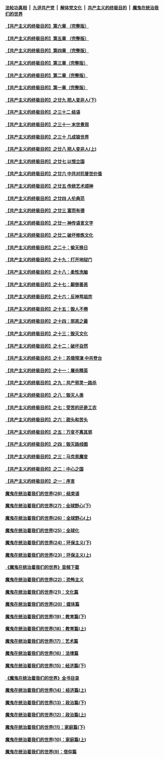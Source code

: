 ####  [法轮功真相](../../../../basic/blob/master/README.md?t=06260731) &nbsp;|&nbsp; [九评共产党](../../../../9ping.md/blob/master/README.md?t=06260731) &nbsp;|&nbsp; [解体党文化](../../../../jtdwh.md/blob/master/README.md?t=06260731)  &nbsp;|&nbsp; [共产主义的终极目的](../../../../gczydzjmd.md/blob/master/README.md?t=06260731) &nbsp;|&nbsp; [魔鬼在统治我们的世界](../../../../mgztzwmdsj.md/blob/master/README.md?t=06260731) 

#### [【共产主义的终极目的】第六章 （完整版）](../pages/nsc422/n11428913.md?t=06260731) 

#### [【共产主义的终极目的】第五章 （完整版）](../pages/nsc422/n11428912.md?t=06260731) 

#### [【共产主义的终极目的】第四章 （完整版）](../pages/nsc422/n11428907.md?t=06260731) 

#### [【共产主义的终极目的】第三章（完整版）](../pages/nsc422/n11428848.md?t=06260731) 

#### [【共产主义的终极目的】第二章（完整版）](../pages/nsc422/n11428831.md?t=06260731) 

#### [【共产主义的终极目的】第一章（完整版）](../pages/nsc422/n11417651.md?t=06260731) 

#### [【共产主义的终极目的】之廿九 把人变非人(下)](../pages/nsc422/n11344140.md?t=06260731) 

#### [【共产主义的终极目的】之三十二 结语](../pages/nsc422/n11360535.md?t=06260731) 

#### [【共产主义的终极目的】之三十一 末世景观](../pages/nsc422/n11351129.md?t=06260731) 

#### [【共产主义的终极目的】之三十 几成狼世界](../pages/nsc422/n11348280.md?t=06260731) 

#### [【共产主义的终极目的】之廿八 把人变非人(上)](../pages/nsc422/n11340492.md?t=06260731) 

#### [【共产主义的终极目的】之廿七 以恨立国](../pages/nsc422/n11336944.md?t=06260731) 

#### [【共产主义的终极目的】之廿六 中共对抗普世价值](../pages/nsc422/n11324785.md?t=06260731) 

#### [【共产主义的终极目的】之廿五 传统艺术颂神](../pages/nsc422/n11296396.md?t=06260731) 

#### [【共产主义的终极目的】之廿四 人伦典范](../pages/nsc422/n11296397.md?t=06260731) 

#### [【共产主义的终极目的】之廿三 富而有德](../pages/nsc422/n11283598.md?t=06260731) 

#### [【共产主义的终极目的】之廿一 神传语言文字](../pages/nsc422/n11263265.md?t=06260731) 

#### [【共产主义的终极目的】之廿二 破坏修炼文化](../pages/nsc422/n11245728.md?t=06260731) 

#### [【共产主义的终极目的】之二十：偷天换日](../pages/nsc422/n11238846.md?t=06260731) 

#### [【共产主义的终极目的】之十九：打开地狱门](../pages/nsc422/n11206376.md?t=06260731) 

#### [【共产主义的终极目的】之十八：柔性洗脑](../pages/nsc422/n11199994.md?t=06260731) 

#### [【共产主义的终极目的】之十七：颠倒善恶](../pages/nsc422/n11179782.md?t=06260731) 

#### [【共产主义的终极目的】之十六：反神骂祖宗](../pages/nsc422/n11166798.md?t=06260731) 

#### [【共产主义的终极目的】之十五：毁人不倦](../pages/nsc422/n11166792.md?t=06260731) 

#### [【共产主义的终极目的】之十四：邪恶之最](../pages/nsc422/n11150249.md?t=06260731) 

#### [【共产主义的终极目的】之十三：毁灭文化](../pages/nsc422/n11135227.md?t=06260731) 

#### [【共产主义的终极目的】之十二：破坏自然](../pages/nsc422/n11135214.md?t=06260731) 

#### [【共产主义的终极目的】之十：苏俄预演 中共登台](../pages/nsc422/n11118424.md?t=06260731) 

#### [【共产主义的终极目的】之十一：屠杀精英](../pages/nsc422/n11118442.md?t=06260731) 

#### [【共产主义的终极目的】之九：共产邪灵一路杀](../pages/nsc422/n11114139.md?t=06260731) 

#### [【共产主义的终极目的】之八：毁灭人类](../pages/nsc422/n11108503.md?t=06260731) 

#### [【共产主义的终极目的】之七：受苦的还是工农](../pages/nsc422/n11101809.md?t=06260731) 

#### [【共产主义的终极目的】之六：甜头和苦头](../pages/nsc422/n11096971.md?t=06260731) 

#### [【共产主义的终极目的】之五：万变不离其邪](../pages/nsc422/n11091285.md?t=06260731) 

#### [【共产主义的终极目的】之四：毁灭路线图](../pages/nsc422/n11086284.md?t=06260731) 

#### [【共产主义的终极目的】之三：马克思魔变](../pages/nsc422/n11061941.md?t=06260731) 

#### [【共产主义的终极目的】之二：中心之国](../pages/nsc422/n11047728.md?t=06260731) 

#### [【共产主义的终极目的】之一：序言](../pages/nsc422/n11086077.md?t=06260731) 

#### [魔鬼在统治着我们的世界(28)：结束语](../pages/nsc422/n10936246.md?t=06260731) 

#### [魔鬼在统治着我们的世界(27)：全球野心(下)](../pages/nsc422/n10928319.md?t=06260731) 

#### [魔鬼在统治着我们的世界(26)：全球野心(上)](../pages/nsc422/n10900318.md?t=06260731) 

#### [魔鬼在统治着我们的世界(25)：全球化](../pages/nsc422/n10788205.md?t=06260731) 

#### [魔鬼在统治着我们的世界(24)：环保主义(下)](../pages/nsc422/n10695307.md?t=06260731) 

#### [魔鬼在统治着我们的世界(23)：环保主义(上)](../pages/nsc422/n10688613.md?t=06260731) 

#### [《魔鬼在统治着我们的世界》音频下载](../pages/nsc422/n10635553.md?t=06260731) 

#### [魔鬼在统治着我们的世界(22)：恐怖主义](../pages/nsc422/n10614727.md?t=06260731) 

#### [魔鬼在统治着我们的世界(21)：文化篇](../pages/nsc422/n10597706.md?t=06260731) 

#### [魔鬼在统治着我们的世界(20)：媒体篇](../pages/nsc422/n10586579.md?t=06260731) 

#### [魔鬼在统治着我们的世界(19)：教育篇(下)](../pages/nsc422/n10564808.md?t=06260731) 

#### [魔鬼在统治着我们的世界(18)：教育篇(上)](../pages/nsc422/n10526970.md?t=06260731) 

#### [魔鬼在统治着我们的世界(17)：艺术篇](../pages/nsc422/n10499093.md?t=06260731) 

#### [魔鬼在统治着我们的世界(16)：法律篇](../pages/nsc422/n10485969.md?t=06260731) 

#### [魔鬼在统治着我们的世界(15)：经济篇(下)](../pages/nsc422/n10469975.md?t=06260731) 

#### [《魔鬼在统治着我们的世界》全书目录](../pages/nsc422/n10464261.md?t=06260731) 

#### [魔鬼在统治着我们的世界(14)：经济篇(上)](../pages/nsc422/n10457370.md?t=06260731) 

#### [魔鬼在统治着我们的世界(13)：政治篇(下)](../pages/nsc422/n10448270.md?t=06260731) 

#### [魔鬼在统治着我们的世界(12)：政治篇(上)](../pages/nsc422/n10444576.md?t=06260731) 

#### [魔鬼在统治着我们的世界(11)：家庭篇(下)](../pages/nsc422/n10440961.md?t=06260731) 

#### [魔鬼在统治着我们的世界(10)：家庭篇(上)](../pages/nsc422/n10435448.md?t=06260731) 

#### [魔鬼在统治着我们的世界(9)：信仰篇](../pages/nsc422/n10432159.md?t=06260731) 

